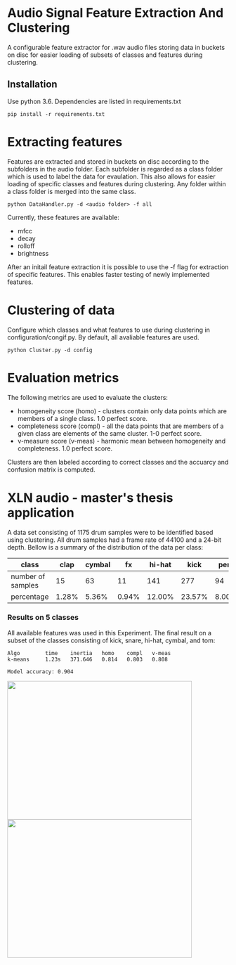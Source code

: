 Audio Signal Feature Extraction And Clustering
=========

A configurable feature extractor for .wav audio files storing data in buckets on disc for easier
loading of subsets of classes and features during clustering.

Installation
------------
Use python 3.6. Dependencies are listed in requirements.txt


```
pip install -r requirements.txt
```

Extracting features
=========
Features are extracted and stored in buckets on disc according to the subfolders in the audio folder. 
Each subfolder is regarded as a class folder which is used to label the data for evaulation. 
This also allows for easier loading of specific classes and features during clustering. 
Any folder within a class folder is merged into the same class.


```
python DataHandler.py -d <audio folder> -f all
```

Currently, these features are available:
- mfcc
- decay
- rolloff
- brightness

After an initail feature extraction it is possible to use the -f flag for extraction of specific features.
This enables faster testing of newly implemented features.

Clustering of data
============
Configure which classes and what features to use during clustering in configuration/congif.py.
By default, all avaliable features are used.

```
python Cluster.py -d config
```

Evaluation metrics
==============
The following metrics are used to evaluate the clusters:
- homogeneity score (homo) - clusters contain only data points which are members of a single class. 1.0 perfect score.
- completeness score (compl) - all the data points that are members of a given class are elements of the same cluster. 1-0 perfect score.
- v-measure score (v-meas) - harmonic mean between homogeneity and completeness. 1.0 perfect score.

Clusters are then labeled according to correct classes and the accuarcy and confusion matrix is computed.

XLN audio - master's thesis application
=============

A data set consisting of 1175 drum samples were to be identified based using clustering. All drum samples had a frame rate of 44100 and a 24-bit depth.
Bellow is a summary of the distribution of the data per class:

| class | clap | cymbal | fx | hi-hat | kick | perc | rim | snare | tom | (total) |
| --- | --- | --- | --- | --- | --- | --- | --- | --- | --- | --- |
| number of samples | 15 | 63 | 11 | 141 | 277 | 94 | 252 | 174 | 148 | (1175) |
| percentage | 1.28% | 5.36% | 0.94% | 12.00% | 23.57% | 8.00% | 21.45% | 14.81% | 12.60% | (100%) 
 

### Results on 5 classes 

All available features was used in this Experiment.
The final result on a subset of the classes consisting of kick, snare, hi-hat, cymbal, and tom:

```
Algo		time	inertia	  homo	  compl	  v-meas
k-means  	1.23s	371.646	  0.814	  0.803	  0.808

Model accuracy: 0.904
```


<img align="center" width="420" height="315" src="https://github.com/victorwegeborn/Audio-Signal-Feature-Extraction-And-Clustering/blob/master/results/confusion_matrix.png"><img align="center" width="420" height="315" src="https://github.com/victorwegeborn/Audio-Signal-Feature-Extraction-And-Clustering/blob/master/results/confusion_matrix_norm.png">





